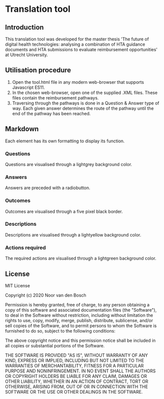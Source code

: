 # Translation tool

## Introduction
This translation tool was developed for the master thesis 'The future of digital health technologies: analysing a combination of HTA guidance documents and HTA submissions to evaluate reimbursement opportunities' at Utrecht University. 

## Utilisation procedure
1. Open the tool.html file in any modern web-browser that supports Javascript ES11.
2. In the chosen web-browser, open one of the supplied .XML files. These files contain the reimbursement pathways.
3. Traversing through the pathways is done in a Question & Answer type of way. Each given answer determines the route of the pathway until the end of the pathway has been reached.

## Markdown
Each element has its own formatting to display its function. 

### Questions
Questions are visualised through a lightgrey background color.

### Answers
Answers are preceded with a radiobutton. 

### Outcomes
Outcomes are visualised through a five pixel black border.

### Descriptions
Descriptions are visualised through a lightyellow background color.

### Actions required
The required actions are visualised through a lightgreen background color.

## License
MIT License

Copyright (c) 2020 Noor van den Bosch

Permission is hereby granted, free of charge, to any person obtaining a copy
of this software and associated documentation files (the "Software"), to deal
in the Software without restriction, including without limitation the rights
to use, copy, modify, merge, publish, distribute, sublicense, and/or sell
copies of the Software, and to permit persons to whom the Software is
furnished to do so, subject to the following conditions:

The above copyright notice and this permission notice shall be included in all
copies or substantial portions of the Software.

THE SOFTWARE IS PROVIDED "AS IS", WITHOUT WARRANTY OF ANY KIND, EXPRESS OR
IMPLIED, INCLUDING BUT NOT LIMITED TO THE WARRANTIES OF MERCHANTABILITY,
FITNESS FOR A PARTICULAR PURPOSE AND NONINFRINGEMENT. IN NO EVENT SHALL THE
AUTHORS OR COPYRIGHT HOLDERS BE LIABLE FOR ANY CLAIM, DAMAGES OR OTHER
LIABILITY, WHETHER IN AN ACTION OF CONTRACT, TORT OR OTHERWISE, ARISING FROM,
OUT OF OR IN CONNECTION WITH THE SOFTWARE OR THE USE OR OTHER DEALINGS IN THE
SOFTWARE.
